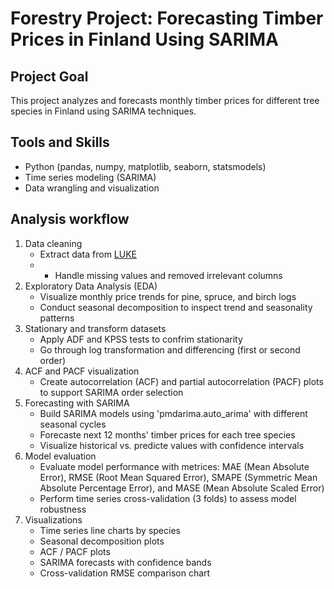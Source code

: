 # Forestry Project: Forecasting Timber Prices in Finland Using SARIMA 
## Project Goal
This project analyzes and forecasts monthly timber prices for different tree species in Finland using SARIMA techniques. 
## Tools and Skills
- Python (pandas, numpy, matplotlib, seaborn, statsmodels)
- Time series modeling (SARIMA)
- Data wrangling and visualization
## Analysis workflow
1. Data cleaning
   - Extract data from [LUKE](https://statdb.luke.fi/PxWeb/pxweb/en/LUKE/LUKE__04%20Metsa__04%20Talous__02%20Teollisuuspuun%20kauppa__02%20Kuukausitilastot/01a_Kantohinnat_kk.px/?rxid=dc711a9e-de6d-454b-82c2-74ff79a3a5e0)
   - - Handle missing values and removed irrelevant columns
2. Exploratory Data Analysis (EDA)
   - Visualize monthly price trends for pine, spruce, and birch logs
   - Conduct seasonal decomposition to inspect trend and seasonality patterns
3. Stationary and transform datasets
   - Apply ADF and KPSS tests to confrim stationarity
   - Go through log transformation and differencing (first or second order)
4. ACF and PACF visualization
   - Create autocorrelation (ACF) and partial autocorrelation (PACF) plots to support SARIMA order selection
5. Forecasting with SARIMA
   - Build SARIMA models using 'pmdarima.auto_arima' with different seasonal cycles
   - Forecaste next 12 months' timber prices for each tree species
   - Visualize historical vs. predicte values with confidence intervals
6. Model evaluation
   - Evaluate model performance with metrices: MAE (Mean Absolute Error), RMSE (Root Mean Squared Error), SMAPE (Symmetric Mean Absolute Percentage Error), and MASE (Mean Absolute Scaled Error)
   - Perform time series cross-validation (3 folds) to assess model robustness
7. Visualizations
   - Time series line charts by species
   - Seasonal decomposition plots
   - ACF / PACF plots
   - SARIMA forecasts with confidence bands
   - Cross-validation RMSE comparison chart

